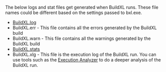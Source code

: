 The below logs and stat files get generated when BuildXL runs. These file names could be different based on the settings passed to bxl.exe. 

* [BuildXL.log](./Log-Files/BuildXL.log.md)
* BuildXL.err - This file contains all the errors generated by the BuildXL build
* BuildXL.warn - This file contains all the warnings generated by the BuildXL build
* [BuildXL.stats](./Log-Files/BuildXL.stats.md)
* BuildXL.xlg - This file is the execution log of the BuildXL run. You can use tools such as the [Execution Analyzer](../Advanced-Features/Execution-analyzer.md) to do a deeper analysis of the BuildXL run.
